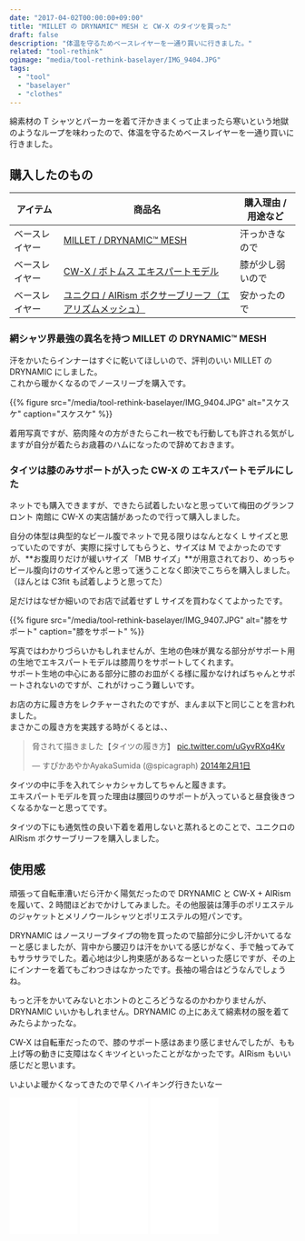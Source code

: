 ```yaml
---
date: "2017-04-02T00:00:00+09:00"
title: "MILLET の DRYNAMIC™ MESH と CW-X のタイツを買った"
draft: false
description: "体温を守るためベースレイヤーを一通り買いに行きました。"
related: "tool-rethink"
ogimage: "media/tool-rethink-baselayer/IMG_9404.JPG"
tags:
  - "tool"
  - "baselayer"
  - "clothes"
---
```


<!--more-->

綿素材の T シャツとパーカーを着て汗かきまくって止まったら寒いという地獄のようなループを味わったので、体温を守るためベースレイヤーを一通り買いに行きました。

## 購入したのもの

| アイテム | 商品名 | 購入理由 / 用途など |
| ------ | ------ | ------ |
| ベースレイヤー | [MILLET / DRYNAMIC&trade; MESH](http://www.millet.jp/drynamic/) | 汗っかきなので |
| ベースレイヤー | [CW-X / ボトムス エキスパートモデル](http://www.cw-x.jp/about/mechanism/expert.html) | 膝が少し弱いので |
| ベースレイヤー | [ユニクロ / AIRism ボクサーブリーフ（エアリズムメッシュ）](https://www.uniqlo.com/jp/store/feature/uq/airism/men/#fC101) | 安かったので |

### 網シャツ界最強の異名を持つ MILLET の DRYNAMIC™ MESH

汗をかいたらインナーはすぐに乾いてほしいので、評判のいい MILLET の DRYNAMIC にしました。  
これから暖かくなるのでノースリーブを購入です。

{{% figure src="/media/tool-rethink-baselayer/IMG_9404.JPG" alt="スケスケ" caption="スケスケ" %}}

着用写真ですが、筋肉隆々の方がきたらこれ一枚でも行動しても許される気がしますが自分が着たらお歳暮のハムになったので辞めておきます。

### タイツは膝のみサポートが入った CW-X の エキスパートモデルにした

ネットでも購入できますが、できたら試着したいなと思っていて梅田のグランフロント 南館に CW-X の実店舗があったので行って購入しました。

自分の体型は典型的なビール腹でネットで見る限りはなんとなく L サイズと思っていたのですが、実際に採寸してもらうと、サイズは M でよかったのですが、**お腹周りだけが緩いサイズ 「MB サイズ」**が用意されており、めっちゃビール腹向けのサイズやんと思って迷うことなく即決でこちらを購入しました。（ほんとは C3fit も試着しようと思ってた）

足だけはなぜか細いのでお店で試着せず L サイズを買わなくてよかったです。

{{% figure src="/media/tool-rethink-baselayer/IMG_9407.JPG" alt="膝をサポート" caption="膝をサポート" %}}

写真ではわかりづらいかもしれませんが、生地の色味が異なる部分がサポート用の生地でエキスパートモデルは膝周りをサポートしてくれます。  
サポート生地の中心にある部分に膝のお皿がくる様に履かなければちゃんとサポートされないのですが、これがけっこう難しいです。

お店の方に履き方をレクチャーされたのですが、まんま以下と同じことを言われました。  
まさかこの履き方を実践する時がくるとは、、

<blockquote class="twitter-tweet" data-lang="ja"><p lang="ja" dir="ltr">脅されて描きました【タイツの履き方】 <a href="http://t.co/uGyvRXq4Kv">pic.twitter.com/uGyvRXq4Kv</a></p>&mdash; すぴかあやかAyakaSumida (@spicagraph) <a href="https://twitter.com/spicagraph/status/429595826587840512">2014年2月1日</a></blockquote>
<script async src="//platform.twitter.com/widgets.js" charset="utf-8"></script>

タイツの中に手を入れてシャカシャカしてちゃんと履きます。  
エキスパートモデルを買った理由は腰回りのサポートが入っていると昼食後きつくなるかなーと思ってです。

タイツの下にも通気性の良い下着を着用しないと蒸れるとのことで、ユニクロの AIRism ボクサーブリーフを購入しました。

## 使用感

頑張って自転車漕いだら汗かく陽気だったので DRYNAMIC と CW-X + AIRism を履いて、2 時間ほどおでかけしてみました。その他服装は薄手のポリエステルのジャケットとメリノウールシャツとポリエステルの短パンです。

DRYNAMIC はノースリーブタイプの物を買ったので脇部分に少し汗かいてるなーと感じましたが、背中から腰辺りは汗をかいてる感じがなく、手で触ってみてもサラサラでした。着心地は少し拘束感があるなーといった感じですが、その上にインナーを着てもごわつきはなかったです。長袖の場合はどうなんでしょうね。

もっと汗をかいてみないとホントのところどうなるのかわかりませんが、DRYNAMIC いいかもしれません。DRYNAMIC の上にあえて綿素材の服を着てみたらよかったな。

CW-X は自転車だったので、膝のサポート感はあまり感じませんでしたが、もも上げ等の動きに支障はなくキツイといったことがなかったです。AIRism もいい感じだと思います。

いよいよ暖かくなってきたので早くハイキング行きたいなー

<iframe style="width:120px;height:240px;" marginwidth="0" marginheight="0" scrolling="no" frameborder="0" src="//rcm-fe.amazon-adsystem.com/e/cm?lt1=_blank&bc1=000000&IS2=1&bg1=FFFFFF&fc1=000000&lc1=0000FF&t=shimakyohsuke-22&o=9&p=8&l=as4&m=amazon&f=ifr&ref=as_ss_li_til&asins=B00RGQJSTA&linkId=ff8fd1fbc399bd2d02f5e651703454c4"></iframe>

<iframe style="width:120px;height:240px;" marginwidth="0" marginheight="0" scrolling="no" frameborder="0" src="//rcm-fe.amazon-adsystem.com/e/cm?lt1=_blank&bc1=000000&IS2=1&bg1=FFFFFF&fc1=000000&lc1=0000FF&t=shimakyohsuke-22&o=9&p=8&l=as4&m=amazon&f=ifr&ref=as_ss_li_til&asins=B011XRNZEG&linkId=b69e190b2fd5d8fa005548fcb312da10"></iframe>

<iframe style="width:120px;height:240px;" marginwidth="0" marginheight="0" scrolling="no" frameborder="0" src="//rcm-fe.amazon-adsystem.com/e/cm?lt1=_blank&bc1=000000&IS2=1&bg1=FFFFFF&fc1=000000&lc1=0000FF&t=shimakyohsuke-22&o=9&p=8&l=as4&m=amazon&f=ifr&ref=as_ss_li_til&asins=B000BADLZU&linkId=bfedfe5131071e273abe09dc7f2fe3c8"></iframe>
